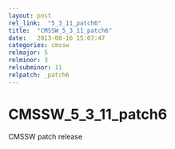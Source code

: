```yaml
---
layout: post
rel_link:  "5_3_11_patch6"
title:  "CMSSW_5_3_11_patch6"
date:   2013-08-16 15:07:47
categories: cmssw
relmajor: 5
relminor: 3
relsubminor: 11
relpatch: _patch6
---
```


# CMSSW_5_3_11_patch6
CMSSW patch release